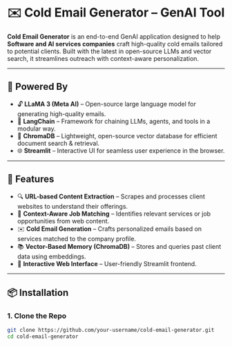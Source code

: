 # ✉️ Cold Email Generator – GenAI Tool

**Cold Email Generator** is an end-to-end GenAI application designed to help **Software and AI services companies** craft high-quality cold emails tailored to potential clients. Built with the latest in open-source LLMs and vector search, it streamlines outreach with context-aware personalization.

---

## 🧠 Powered By

- 🔓 **LLaMA 3 (Meta AI)** – Open-source large language model for generating high-quality emails.
- 🧩 **LangChain** – Framework for chaining LLMs, agents, and tools in a modular way.
- 🧠 **ChromaDB** – Lightweight, open-source vector database for efficient document search & retrieval.
- 🌐 **Streamlit** – Interactive UI for seamless user experience in the browser.

---

## 🚀 Features

- 🔍 **URL-based Content Extraction** – Scrapes and processes client websites to understand their offerings.
- 🧠 **Context-Aware Job Matching** – Identifies relevant services or job opportunities from web content.
- ✉️ **Cold Email Generation** – Crafts personalized emails based on services matched to the company profile.
- 📚 **Vector-Based Memory (ChromaDB)** – Stores and queries past client data using embeddings.
- 💬 **Interactive Web Interface** – User-friendly Streamlit frontend.

---

## 📦 Installation

### 1. Clone the Repo

```bash
git clone https://github.com/your-username/cold-email-generator.git
cd cold-email-generator

